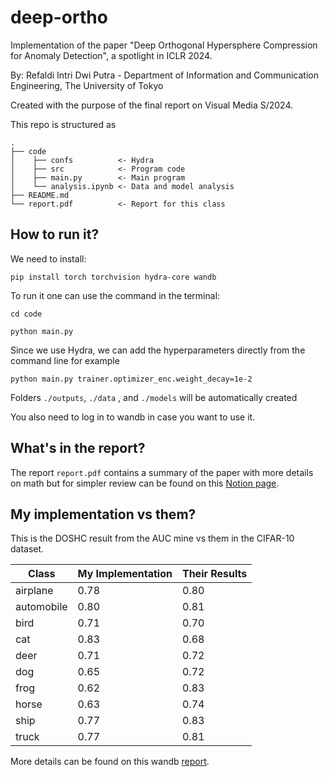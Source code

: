 # deep-ortho
Implementation of the paper "Deep Orthogonal Hypersphere Compression for Anomaly Detection", a spotlight in ICLR 2024.

By: Refaldi Intri Dwi Putra -  Department of Information and Communication Engineering, The University of Tokyo

Created with the purpose of the final report on Visual Media S/2024.

This repo is structured as         
    
    .
    ├── code      
    │    ├── confs          <- Hydra       
    │    ├── src            <- Program code
    │    ├── main.py        <- Main program
    │    └── analysis.ipynb <- Data and model analysis
    ├── README.md
    └── report.pdf          <- Report for this class
## How to run it?

We need to install:

`pip install torch torchvision hydra-core wandb`

To run it one can use the command in the terminal:

`cd code`

`python main.py`

Since we use Hydra, we can add the hyperparameters directly from the command line for example

`python main.py trainer.optimizer_enc.weight_decay=1e-2`

Folders `./outputs`, `./data` , and `./models` will be automatically created

You also need to log in to wandb in case you want to use it.

## What's in the report?

The report `report.pdf` contains a summary of the paper with more details on math but for simpler review can be found on this [Notion page](https://pumped-ring-6b0.notion.site/Implementation-of-Deep-Orthogonal-Hypersphere-Compression-for-Anomaly-Detection-ICLR-24-5ee46279f1d5410b88ee9267b4e48950?pvs=4).

## My implementation vs them?

This is the DOSHC result from the AUC mine vs them in the CIFAR-10 dataset.

Class | My Implementation | Their Results 
--- | --- | ---  
airplane | 0.78 | 0.80
automobile |0.80| 0.81
bird | 0.71 | 0.70 
cat |0.83 | 0.68 
deer |0.71 | 0.72
dog |0.65 | 0.72 
frog |0.62 | 0.83 
horse |0.63 | 0.74 
ship |0.77 | 0.83 
truck |0.77 | 0.81 

More details can be found on this wandb [report](https://api.wandb.ai/links/refaldiputra/xe285ujg).
